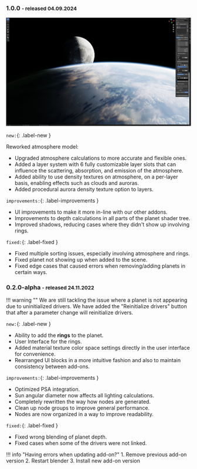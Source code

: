 ### 1.0.0 <small>- released 04.09.2024</small>

[![Release 1.0.0 banner](img/releases/pco1.0.0.jpg)](img/releases/pco1.0.0.jpg)

`new:`{: .label-new }

Reworked atmosphere model:

- Upgraded atmosphere calculations to more accurate and flexible ones.
- Added a layer system with 6 fully customizable layer slots that can influence the scattering, absorption, and emission of the atmosphere.
- Added ability to use density textures on atmosphere, on a per-layer basis, enabling effects such as clouds and auroras.
- Added procedural aurora density texture option to layers.

`improvements:`{: .label-improvements }


- UI improvements to make it more in-line with our other addons.
- Improvements to depth calculations in all parts of the planet shader tree.
- Improved shadows, reducing cases where they didn't show up involving rings.

`fixed:`{: .label-fixed }

- Fixed multiple sorting issues, especially involving atmosphere and rings.
- Fixed planet not showing up when added to the scene.
- Fixed edge cases that caused errors when removing/adding planets in certain ways.


### 0.2.0-alpha <small>- released 24.11.2022</small>

<!-- [![Release 1.1.0 banner](img/releases/pco1.6.0.jpg)](img/releases/pcoa0.1.0.jpg) -->

!!! warning ""
    We are still tackling the issue where a planet is not appearing due to uninitialized drivers. We have added the "Reinitialize drivers" button that after a parameter change will reinitialize drivers.

`new:`{: .label-new }

- Ability to add the **rings** to the planet.
- User Interface for the rings.
- Added material texture color space settings directly in the user interface for convenience.
- Rearranged UI blocks in a more intuitive fashion and also to maintain consistency between add-ons.


`improvements:`{: .label-improvements }

- Optimized PSA integration.
- Sun angular diameter now affects all lighting calculations. 
- Completely rewritten the way how nodes are generated.
- Clean up node groups to improve general performance.
- Nodes are now organized in a way to improve readability.

`fixed:`{: .label-fixed }

- Fixed wrong blending of planet depth.
- Fixed cases when some of the drivers were not linked.

!!! info "Having errors when updating add-on?"
    1. Remove previous add-on version
    2. Restart blender
    3. Install new add-on version
